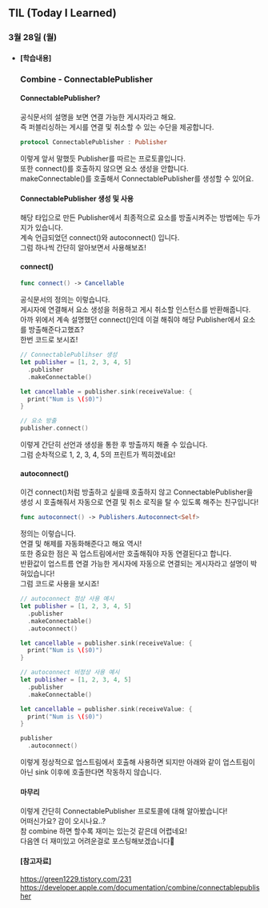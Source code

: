## TIL (Today I Learned)

### 3월 28일 (월)   

- #### [학습내용] 
  ### Combine - ConnectablePublisher    
  
  #### ConnectablePublisher?   
  공식문서의 설명을 보면 연결 가능한 게시자라고 해요.   
  즉 퍼블리싱하는 게시를 연결 및 취소할 수 있는 수단을 제공합니다.   
  ```swift
  protocol ConnectablePublisher : Publisher
  ```
  이렇게 앞서 말했듯 Publisher를 따르는 프로토콜입니다.   
  또한 connect()를 호출하지 않으면 요소 생성을 안합니다.  
  makeConnectable()를 호출해서 ConnectablePublisher를 생성할 수 있어요.   

  #### ConnectablePublisher 생성 및 사용   
  해당 타입으로 만든 Publisher에서 최종적으로 요소를 방출시켜주는 방법에는 두가지가 있습니다.     
  계속 언급되었던 connect()와 autoconnect() 입니다.   
  그럼 하나씩 간단히 알아보면서 사용해보죠!   
  
  #### connect()   
  ```swift
  func connect() -> Cancellable
  ```
  공식문서의 정의는 이렇습니다.   
  게시자에 연결해서 요소 생성을 허용하고 게시 취소할 인스턴스를 반환해줍니다.   
  아까 위에서 계속 설명했던 connect()인데 이걸 해줘야 해당 Publisher에서 요소를 방출해준다고했죠?   
  한번 코드로 보시죠!   
  ```swift
  // ConnectablePublihser 생성
  let publisher = [1, 2, 3, 4, 5]
    .publisher
    .makeConnectable()
  
  let cancellable = publisher.sink(receiveValue: {
    print("Num is \($0)")
  }
  
  // 요소 방출
  publisher.connect()
  ```
  이렇게 간단히 선언과 생성을 통한 후 방출까지 해줄 수 있습니다.   
  그럼 순차적으로 1, 2, 3, 4, 5의 프린트가 찍히겠네요!   
  
  #### autoconnect()    
  이건 connect()처럼 방출하고 싶을때 호출하지 않고 ConnectablePublisher을 생성 시 호출해줘서 자동으로 연결 및 취소 로직을 탈 수 있도록 해주는 친구입니다!   
  ```swift
  func autoconnect() -> Publishers.Autoconnect<Self>
  ```
  정의는 이렇습니다.   
  연결 및 해제를 자동화해준다고 해요 역시!   
  또한 중요한 점은 꼭 업스트림에서만 호출해줘야 자동 연결된다고 합니다.  
  반환값이 업스트름 연결 가능한 게시자에 자동으로 연결되는 게시자라고 설명이 박혀있습니다!   
  그럼 코드로 사용을 보시죠!   
  ```swift
  // autoconnect 정상 사용 예시
  let publisher = [1, 2, 3, 4, 5]
    .publisher
    .makeConnectable()
    .autoconnect()
  
  let cancellable = publisher.sink(receiveValue: {
    print("Num is \($0)")
  }
  
  // autoconnect 비정상 사용 예시
  let publisher = [1, 2, 3, 4, 5]
    .publisher
    .makeConnectable()
  
  let cancellable = publisher.sink(receiveValue: {
    print("Num is \($0)")
  }
  
  publisher
    .autoconnect()
  ```
  이렇게 정상적으로 업스트림에서 호출해 사용하면 되지만 아래와 같이 업스트림이 아닌 sink 이후에 호출한다면 작동하지 않습니다.   
  
  #### 마무리   
  이렇게 간단히 ConnectablePublisher 프로토콜에 대해 알아봤습니다!   
  어떠신가요? 감이 오시나요..?   
  참 combine 하면 할수록 재미는 있는것 같은데 어렵네요!   
  다음엔 더 재미있고 어려운걸로 포스팅해보겠습니다🙌   
  
  #### [참고자료]    
  https://green1229.tistory.com/231   
  https://developer.apple.com/documentation/combine/connectablepublisher   